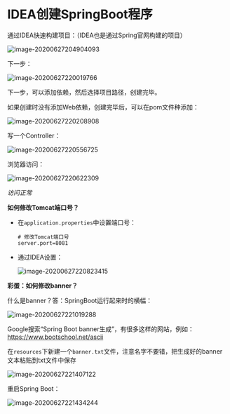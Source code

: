# IDEA创建SpringBoot程序

通过IDEA快速构建项目：（IDEA也是通过Spring官网构建的项目）

![image-20200627204904093](https://images.shiguangping.com/imgs/20200627215751.png)

下一步：

![image-20200627220019766](https://images.shiguangping.com/imgs/20200627220019.png)

下一步，可以添加依赖，然后选择项目路径，创建完毕。



如果创建时没有添加Web依赖，创建完毕后，可以在pom文件种添加：

![image-20200627220208908](https://images.shiguangping.com/imgs/20200627220208.png)

写一个Controller：

![image-20200627220556725](https://images.shiguangping.com/imgs/20200627220556.png)

浏览器访问：

![image-20200627220622309](https://images.shiguangping.com/imgs/20200627220622.png)

*访问正常*



**如何修改Tomcat端口号？**

- 在`application.properties`中设置端口号：

  ```properties
  # 修改Tomcat端口号
  server.port=8081
  ```

- 通过IDEA设置：

  ![image-20200627220823415](https://images.shiguangping.com/imgs/20200627220823.png)



**彩蛋：如何修改banner？**

什么是banner？答：SpringBoot运行起来时的横幅：

![image-20200627221019288](https://images.shiguangping.com/imgs/20200627221019.png)

Google搜索“Spring Boot banner生成”，有很多这样的网站，例如：https://www.bootschool.net/ascii

在`resources`下新建一个`banner.txt`文件，注意名字不要错，把生成好的banner文本粘贴到txt文件中保存

![image-20200627221407122](https://images.shiguangping.com/imgs/20200627221407.png)

重启Spring Boot：

![image-20200627221434244](https://images.shiguangping.com/imgs/20200627221434.png)

